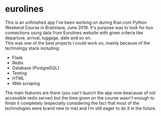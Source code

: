 # eurolines

This is an unfinished app I've been working on during Kiwi.com Python Weekend Course in Bratislava, June 2019. It's purpose was to look for bus connections using data from Eurolines website with given criteria like departure, arrival, luggage, date and so on. </br> This was one of the best projects I could work on, mainly because of the technology stack including:
<ul>
  <li> Flask
  <li> Redis
  <li> Database (PostgreSQL)
  <li> Testing
  <li> HTML
  <li> Web scraping
</ul>

The main features are there (you can't launch the app now beacause of not accessible redis server) but the time given on the course wasn't enough to finish it completely (especially considering the fact that most of the technologies were brand new to me) and I'm still eager to do it in the future.

